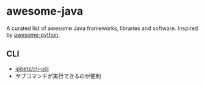 awesome-java
============

A curated list of awesome Java frameworks, libraries and software. Inspired by [awesome-python](https://github.com/vinta/awesome-python).

## CLI

 * [jpbetz/cli-util](https://github.com/jpbetz/cli-util)
  * サブコマンドが実行できるのが便利
